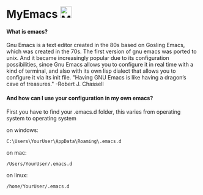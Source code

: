 # MyEmacs <img src="https://github.com/BrunoCiccarino/MyEmacs/blob/main/img/file.png" alt="MyEmacs Logo" width="30px" height="30px"> 

<h4>What is emacs?</h4>

Gnu Emacs is a text editor created in the 80s based on Gosling Emacs, which was created in the 70s. The first version of gnu emacs was ported to unix. And it became increasingly popular due to its configuration possibilities, since Gnu Emacs allows you to configure it in real time with a kind of terminal, and also with its own lisp dialect that allows you to configure it via its init file. "Having
GNU Emacs is like having a dragon’s cave of treasures." -Robert J. Chassell

<h4>And how can I use your configuration in my own emacs?</h4>

First you have to find your .emacs.d folder, this varies from operating system to operating system

on windows:

```C:\Users\YourUser\AppData\Roaming\.emacs.d```

on mac:

```/Users/YourUser/.emacs.d```

on linux:

```/home/YourUser/.emacs.d```

